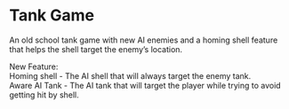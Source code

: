 # Tank Game

An old school tank game with new AI enemies and a homing shell feature that helps the shell target the enemy’s location.

New Feature:  
Homing shell - The AI shell that will always target the enemy tank.  
Aware AI Tank - The AI tank that will target the player while trying to avoid getting hit by shell.
